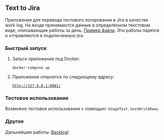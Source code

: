 ## Text to Jira
Приложение для перевода тестового логирования в Jira в качестве work log.
На входе принимаются данные в определённом текстовом виде, описывающие работы за день. [Пример файла](workLog.example.txt).
Эти работы парятся и отправляются в подключенную jira. 

### Быстрый запуск

1. Запуск приложения под Docker:

   `docker-compose up`

2. Приложение откроется по следующему адресу:

   [`http://127.0.0.1:8081/`](http://127.0.0.1:8081/)

### Тестовое использование

Возможно тестовое использование с помощью: `UsageTest.testWriteRows`

### Другое

Дальнейшие работы: [Backlog](Backlog.md))